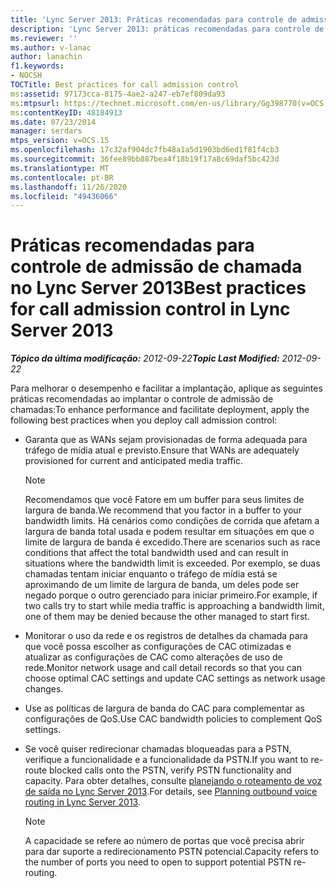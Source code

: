 ```yaml
---
title: 'Lync Server 2013: Práticas recomendadas para controle de admissão de chamada'
description: 'Lync Server 2013: práticas recomendadas para controle de admissão de chamadas.'
ms.reviewer: ''
ms.author: v-lanac
author: lanachin
f1.keywords:
- NOCSH
TOCTitle: Best practices for call admission control
ms:assetid: 97173cca-8175-4ae2-a247-eb7ef809da93
ms:mtpsurl: https://technet.microsoft.com/en-us/library/Gg398770(v=OCS.15)
ms:contentKeyID: 48184913
ms.date: 07/23/2014
manager: serdars
mtps_version: v=OCS.15
ms.openlocfilehash: 17c32af904dc7fb48a1a5d1903bd6ed1f81f4cb3
ms.sourcegitcommit: 36fee89bb887bea4f18b19f17a8c69daf5bc423d
ms.translationtype: MT
ms.contentlocale: pt-BR
ms.lasthandoff: 11/26/2020
ms.locfileid: "49436066"
---
```

# <a name="best-practices-for-call-admission-control-in-lync-server-2013"></a><span data-ttu-id="16d69-103">Práticas recomendadas para controle de admissão de chamada no Lync Server 2013</span><span class="sxs-lookup"><span data-stu-id="16d69-103">Best practices for call admission control in Lync Server 2013</span></span>

<div data-xmlns="http://www.w3.org/1999/xhtml">

<div class="topic" data-xmlns="http://www.w3.org/1999/xhtml" data-msxsl="urn:schemas-microsoft-com:xslt" data-cs="https://msdn.microsoft.com/">

<div data-asp="https://msdn2.microsoft.com/asp">



</div>

<div id="mainSection">

<div id="mainBody"><span data-ttu-id="16d69-104">

<span> </span></span><span class="sxs-lookup"><span data-stu-id="16d69-104">

<span> </span></span></span>

<span data-ttu-id="16d69-105">_**Tópico da última modificação:** 2012-09-22_</span><span class="sxs-lookup"><span data-stu-id="16d69-105">_**Topic Last Modified:** 2012-09-22_</span></span>

<span data-ttu-id="16d69-106">Para melhorar o desempenho e facilitar a implantação, aplique as seguintes práticas recomendadas ao implantar o controle de admissão de chamadas:</span><span class="sxs-lookup"><span data-stu-id="16d69-106">To enhance performance and facilitate deployment, apply the following best practices when you deploy call admission control:</span></span>

  - <span data-ttu-id="16d69-107">Garanta que as WANs sejam provisionadas de forma adequada para tráfego de mídia atual e previsto.</span><span class="sxs-lookup"><span data-stu-id="16d69-107">Ensure that WANs are adequately provisioned for current and anticipated media traffic.</span></span>
    
    <div>
    

    > [!NOTE]  
    > <span data-ttu-id="16d69-108">Recomendamos que você Fatore em um buffer para seus limites de largura de banda.</span><span class="sxs-lookup"><span data-stu-id="16d69-108">We recommend that you factor in a buffer to your bandwidth limits.</span></span> <span data-ttu-id="16d69-109">Há cenários como condições de corrida que afetam a largura de banda total usada e podem resultar em situações em que o limite de largura de banda é excedido.</span><span class="sxs-lookup"><span data-stu-id="16d69-109">There are scenarios such as race conditions that affect the total bandwidth used and can result in situations where the bandwidth limit is exceeded.</span></span> <span data-ttu-id="16d69-110">Por exemplo, se duas chamadas tentam iniciar enquanto o tráfego de mídia está se aproximando de um limite de largura de banda, um deles pode ser negado porque o outro gerenciado para iniciar primeiro.</span><span class="sxs-lookup"><span data-stu-id="16d69-110">For example, if two calls try to start while media traffic is approaching a bandwidth limit, one of them may be denied because the other managed to start first.</span></span>

    
    </div>

  - <span data-ttu-id="16d69-111">Monitorar o uso da rede e os registros de detalhes da chamada para que você possa escolher as configurações de CAC otimizadas e atualizar as configurações de CAC como alterações de uso de rede.</span><span class="sxs-lookup"><span data-stu-id="16d69-111">Monitor network usage and call detail records so that you can choose optimal CAC settings and update CAC settings as network usage changes.</span></span>

  - <span data-ttu-id="16d69-112">Use as políticas de largura de banda do CAC para complementar as configurações de QoS.</span><span class="sxs-lookup"><span data-stu-id="16d69-112">Use CAC bandwidth policies to complement QoS settings.</span></span>

  - <span data-ttu-id="16d69-113">Se você quiser redirecionar chamadas bloqueadas para a PSTN, verifique a funcionalidade e a funcionalidade da PSTN.</span><span class="sxs-lookup"><span data-stu-id="16d69-113">If you want to re-route blocked calls onto the PSTN, verify PSTN functionality and capacity.</span></span> <span data-ttu-id="16d69-114">Para obter detalhes, consulte [planejando o roteamento de voz de saída no Lync Server 2013](lync-server-2013-planning-outbound-voice-routing.md).</span><span class="sxs-lookup"><span data-stu-id="16d69-114">For details, see [Planning outbound voice routing in Lync Server 2013](lync-server-2013-planning-outbound-voice-routing.md).</span></span>
    
    <div>
    

    > [!NOTE]  
    > <span data-ttu-id="16d69-115">A capacidade se refere ao número de portas que você precisa abrir para dar suporte a redirecionamento PSTN potencial.</span><span class="sxs-lookup"><span data-stu-id="16d69-115">Capacity refers to the number of ports you need to open to support potential PSTN re-routing.</span></span>

    
    <span data-ttu-id="16d69-116"></div>

</div>

<span> </span>

</div>

</div>

</span><span class="sxs-lookup"><span data-stu-id="16d69-116"></div>

</div>

<span> </span>

</div>

</div>

</span></span></div>

